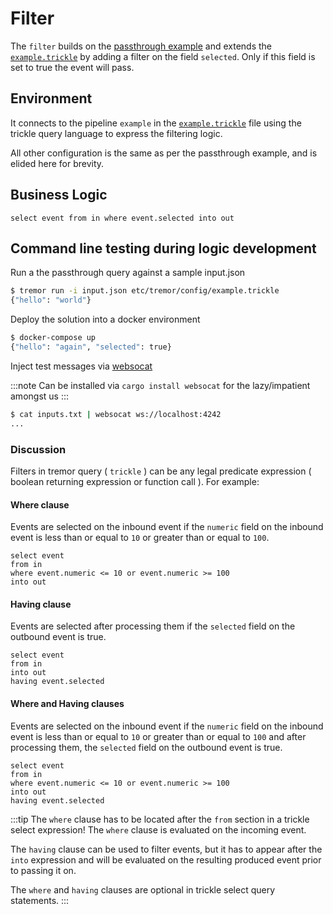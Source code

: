 # Filter

The `filter` builds on the [passthrough example](../00_passthrough/README.md) and extends the [`example.trickle`](etc/tremor/config/example.trickle) by adding a filter
on the field `selected`. Only if this field is set to true the event will pass.

## Environment

It connects to the pipeline `example` in the [`example.trickle`](etc/tremor/config/example.trickle) file using the trickle query language to express the filtering logic.

All other configuration is the same as per the passthrough example, and is elided here for brevity.

## Business Logic

```trickle
select event from in where event.selected into out
```

## Command line testing during logic development

Run a the passthrough query against a sample input.json

```bash
$ tremor run -i input.json etc/tremor/config/example.trickle
{"hello": "world"}
```

Deploy the solution into a docker environment

```bash
$ docker-compose up
{"hello": "again", "selected": true}
```

Inject test messages via [websocat](https://github.com/vi/websocat)

:::note
Can be installed via `cargo install websocat` for the lazy/impatient amongst us
:::

```bash
$ cat inputs.txt | websocat ws://localhost:4242
...
```

### Discussion

Filters in tremor query ( `trickle` ) can be any legal predicate expression ( boolean returning
expression or function call ). For example:

#### Where clause

Events are selected on the inbound event if the `numeric` field on the inbound event is less than or equal to `10` or greater than or equal to `100`.

```trickle
select event
from in
where event.numeric <= 10 or event.numeric >= 100
into out
```

#### Having clause

Events are selected after processing them if the `selected` field on the outbound event is true.

```trickle
select event
from in
into out
having event.selected
```

#### Where and Having clauses

Events are selected on the inbound event if the `numeric` field on the inbound event is less than or equal to `10` or
greater than or equal to `100` and after processing them, the `selected` field on the outbound event is true.

```trickle
select event
from in
where event.numeric <= 10 or event.numeric >= 100
into out
having event.selected
```

:::tip
The `where` clause has to be located after the `from` section in a trickle select expression!     The `where` clause is evaluated on the incoming event.

The `having` clause can be used to filter events, but it has to appear after the `into`     expression and will be evaluated on the resulting produced event prior to passing it on.

The `where` and `having` clauses are optional in trickle select query statements.
:::